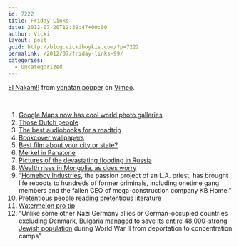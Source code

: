 ```yaml
---
id: 7222
title: Friday Links
date: 2012-07-20T12:39:47+00:00
author: Vicki
layout: post
guid: http://blog.vickiboykis.com/?p=7222
permalink: /2012/07/friday-links-99/
categories:
  - Uncategorized
---
```

[El Nakam!!](http://vimeo.com/45558546) from [yonatan popper](http://vimeo.com/user7744618) on [Vimeo](http://vimeo.com).

&nbsp;

  1. <a href="http://maps.google.com/intl/en/help/maps/streetview/gallery.html" target="_blank">Google Maps now has cool world photo galleries</a>
  2. <a href="http://www.nytimes.com/2012/07/19/world/europe/little-known-dutch-sports-experience-a-revival.html?_r=1&smid=fb-nytimes" target="_blank">Those Dutch people</a>
  3. <a href="http://www.theawl.com/2012/05/best-audiobooks" target="_blank">The best audiobooks for a roadtrip</a>
  4. <a href="http://imgur.com/a/GhlLu#4" target="_blank">Bookcover wallpapers</a>
  5. <a href="http://ask.metafilter.com/220053/US-readers-Is-there-a-good-film-about-your-city-or-state" target="_blank">Best film about your city or state?</a>
  6. <a href="http://www.nextnature.net/wp-content/uploads/2012/07/merkel_rainbow_design_noortje_van_eekelen.jpg" target="_blank">Merkel in Panatone</a>
  7. <a href="http://www.newtimes.ru/articles/detail/54551?ID=54551" target="_blank">Pictures of the devastating flooding in Russia</a>
  8. <a href="http://www.nytimes.com/2012/07/16/world/asia/in-mongolias-boom-town-hope-and-fear.html?_r=1&hp&gwh=79B817B290BE162DE98C8E3E00057997" target="_blank">Wealth rises in Mongolia, as does worry</a>
  9. &#8220;<a href="http://www.fastcoexist.com/1679680/homeboy-industries-reboots-the-lives-of-tattooed-former-gangbangers-and-even-one-ceo#1" target="_blank">Homeboy Industries</a>, the passion project of an L.A. priest, has brought life reboots to hundreds of former criminals, including onetime gang members and the fallen CEO of mega-construction company KB Home.&#8221;
 10. <a href="http://www.nerve.com/entertainment/what-are-you-reading-0" target="_blank">Pretentious people reading pretentious literature</a>
 11. <a href="http://imgur.com/a/qRmwh#7" target="_blank">Watermelon pro tip</a>
 12. &#8220;Unlike some other Nazi Germany allies or German-occupied countries excluding Denmark, <a href="http://en.wikipedia.org/wiki/History_of_the_Jews_in_Bulgaria" target="_blank">Bulgaria managed to save its entire 48,000-strong Jewish population</a> during World War II from deportation to concentration camps&#8221;
